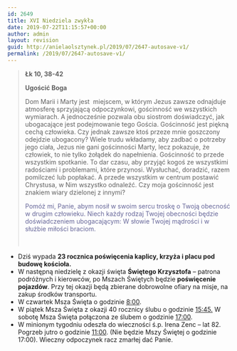 ```yaml
---
id: 2649
title: XVI Niedziela zwykła
date: 2019-07-22T11:15:57+00:00
author: admin
layout: revision
guid: http://anielaolsztynek.pl/2019/07/2647-autosave-v1/
permalink: /2019/07/2647-autosave-v1/
---
```

> **Łk 10, 38-42**
> 
> **Ugościć Boga**
> 
> Dom Marii i Marty jest  miejscem, w którym Jezus zawsze odnajduje atmosferę sprzyjającą odpoczynkowi, gościnność we wszystkich wymiarach. A jednocześnie pozwala obu siostrom doświadczyć, jak ubogacające jest podejmowanie tego Gościa. Gościnność jest piękną cechą człowieka. Czy jednak zawsze ktoś przeze mnie goszczony odejdzie ubogacony? Wiele trudu wkładamy, aby zadbać o potrzeby jego ciała, Jezus nie gani gościnności Marty, lecz pokazuje, że człowiek, to nie tylko żołądek do napełnienia. Gościnność to przede wszystkim spotkanie. To dar czasu, aby przyjąć kogoś ze wszystkimi radościami i problemami, które przynosi. Wysłuchać, doradzić, razem pomilczeć lub popłakać. A przede wszystkim w centrum postawić Chrystusa, w Nim wszystko odnaleźć. Czy moja gościnność jest znakiem wiary dzielonej z innymi?
> 
> <span style="color: #666699;">Pomóż mi, Panie, abym nosił w swoim sercu troskę o Twoją obecność w drugim człowieku. Niech każdy rodzaj Twojej obecności będzie doświadczeniem ubogacającym: W słowie Twojej mądrości i w służbie miłości braciom.</span>
> 
> &nbsp;

  * Dziś wypada **23 rocznica poświęcenia kaplicy, krzyża i placu pod budowę kościoła.**
  * W następną niedzielę z okazji święta **Świętego Krzysztofa** – patrona podróżnych i kierowców, po Mszach Świętych będzie **poświęcenie pojazdów**. Przy tej okazji będą zbierane dobrowolne ofiary na misje, na zakup środków transportu.
  * W czwartek Msza Święta o godzinie <span style="text-decoration: underline;">8:00</span>.
  * W piątek Msza Święta z okazji 40 rocznicy ślubu o godzinie <span style="text-decoration: underline;">15:45.</span> W sobotę Msza Święta połączona ze ślubem o godzinie <span style="text-decoration: underline;">17:00</span>.
  * W minionym tygodniu odeszła do wieczności ś.p. Irena Zenc – lat 82. Pogrzeb jutro o godzinie <span style="text-decoration: underline;">11:00</span>. (Nie będzie Mszy Świętej o godzinie 17:00). Wieczny odpoczynek racz zmarłej dać Panie.